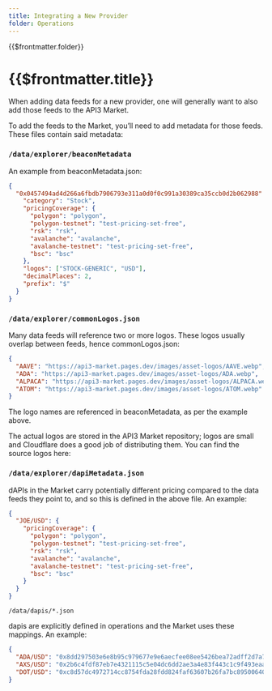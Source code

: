 ```yaml
---
title: Integrating a New Provider
folder: Operations
---
```


<TitleSpan>{{$frontmatter.folder}}</TitleSpan>

# {{$frontmatter.title}}

<!--TocHeader />
<TOC class="table-of-contents" :include-level="[2,3]" /-->

When adding data feeds for a new provider, one will generally want to also add
those feeds to the API3 Market.

To add the feeds to the Market, you’ll need to add metadata for those feeds.
These files contain said metadata:

### `/data/explorer/beaconMetadata`

An example from beaconMetadata.json:

```json
{
  "0x0457494ad4d266a6fbdb7906793e311a0d0f0c991a30389ca35ccb0d2b062988": {
    "category": "Stock",
    "pricingCoverage": {
      "polygon": "polygon",
      "polygon-testnet": "test-pricing-set-free",
      "rsk": "rsk",
      "avalanche": "avalanche",
      "avalanche-testnet": "test-pricing-set-free",
      "bsc": "bsc"
    },
    "logos": ["STOCK-GENERIC", "USD"],
    "decimalPlaces": 2,
    "prefix": "$"
  }
}
```

### `/data/explorer/commonLogos.json`

Many data feeds will reference two or more logos. These logos usually overlap
between feeds, hence commonLogos.json:

```json
{
  "AAVE": "https://api3-market.pages.dev/images/asset-logos/AAVE.webp",
  "ADA": "https://api3-market.pages.dev/images/asset-logos/ADA.webp",
  "ALPACA": "https://api3-market.pages.dev/images/asset-logos/ALPACA.webp",
  "ATOM": "https://api3-market.pages.dev/images/asset-logos/ATOM.webp"
}
```

The logo names are referenced in beaconMetadata, as per the example above.

The actual logos are stored in the API3 Market repository; logos are small and
Cloudflare does a good job of distributing them. You can find the source logos
here:

### `/data/explorer/dapiMetadata.json`

dAPIs in the Market carry potentially different pricing compared to the data
feeds they point to, and so this is defined in the above file. An example:

```json
{
  "JOE/USD": {
    "pricingCoverage": {
      "polygon": "polygon",
      "polygon-testnet": "test-pricing-set-free",
      "rsk": "rsk",
      "avalanche": "avalanche",
      "avalanche-testnet": "test-pricing-set-free",
      "bsc": "bsc"
    }
  }
}
```

`/data/dapis/*.json`

dapis are explicitly defined in operations and the Market uses these mappings.
An example:

```json
{
  "ADA/USD": "0x8dd297503e6e8b95c979677e9e6aecfee08ee5426bea72adff2d7a797f7bd69d",
  "AXS/USD": "0x2b6c4fdf87eb7e4321115c5e04dc6dd2ae3a4e83f443c1c9f493eaa98b192a59",
  "DOT/USD": "0xc8d57dc4972714cc8754fda28fdd824faf63607b26fa7bc895006400c7298093"
}
```
